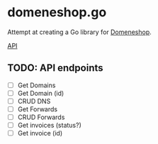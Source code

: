# domeneshop.go

Attempt at creating a Go library for [Domeneshop](https://domene.shop).

[API](https://api.domeneshop.no/)

## TODO: API endpoints

- [ ] Get Domains
- [ ] Get Domain (id)
- [ ] CRUD DNS
- [ ] Get Forwards
- [ ] CRUD Forwards
- [ ] Get invoices (status?)
- [ ] Get invoice (id)
